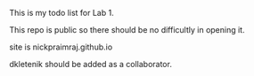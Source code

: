 This is my todo list for Lab 1.

This repo is public so there should be no difficultly in opening it.

site is nickpraimraj.github.io

dkletenik should be added as a collaborator.
